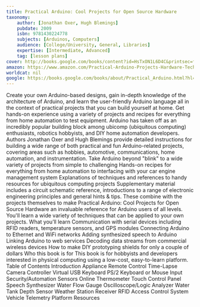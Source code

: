 ```yaml
---
title: Practical Arduino: Cool Projects for Open Source Hardware
taxonomy:
	author: [Jonathan Oxer, Hugh Blemings]
	pubdate: 2009
	isbn: 9781430224778
	subjects: [Arduinos, Computers]
	audience: [College/University, General, Libraries]
	expertise: [Intermediate, Advanced]
	tag: [lesson plans]
cover: http://books.google.com/books/content?id=HsTxON1L6D4C&printsec=frontcover&img=1&zoom=1&source=gbs_api
amazon: https://www.amazon.com/Practical-Arduino-Projects-Hardware-Technology/dp/1430224770
worldcat: nil
google: https://books.google.com/books/about/Practical_Arduino.html?hl=&id=HsTxON1L6D4C
---
```

Create your own Arduino-based designs, gain in-depth knowledge of the architecture of Arduino, and learn the user-friendly Arduino language all in the context of practical projects that you can build yourself at home. Get hands-on experience using a variety of projects and recipes for everything from home automation to test equipment. Arduino has taken off as an incredibly popular building block among ubicomp (ubiquitous computing) enthusiasts, robotics hobbyists, and DIY home automation developers. Authors Jonathan Oxer and Hugh Blemings provide detailed instructions for building a wide range of both practical and fun Arduino-related projects, covering areas such as hobbies, automotive, communications, home automation, and instrumentation. Take Arduino beyond "blink" to a wide variety of projects from simple to challenging Hands-on recipes for everything from home automation to interfacing with your car engine management system Explanations of techniques and references to handy resources for ubiquitous computing projects Supplementary material includes a circuit schematic reference, introductions to a range of electronic engineering principles and general hints & tips. These combine with the projects themselves to make Practical Arduino: Cool Projects for Open Source Hardware an invaluable reference for Arduino users of all levels. You'll learn a wide variety of techniques that can be applied to your own projects. What you’ll learn Communication with serial devices including RFID readers, temperature sensors, and GPS modules Connecting Arduino to Ethernet and WiFi networks Adding synthesized speech to Arduino Linking Arduino to web services Decoding data streams from commercial wireless devices How to make DIY prototyping shields for only a couple of dollars Who this book is for This book is for hobbyists and developers interested in physical computing using a low-cost, easy-to-learn platform. Table of Contents Introduction Appliance Remote Control Time-Lapse Camera Controller Virtual USB Keyboard PS/2 Keyboard or Mouse Input Security/Automation Sensors Online Thermometer Touch Control Panel Speech Synthesizer Water Flow Gauge Oscilloscope/Logic Analyzer Water Tank Depth Sensor Weather Station Receiver RFID Access Control System Vehicle Telemetry Platform Resources